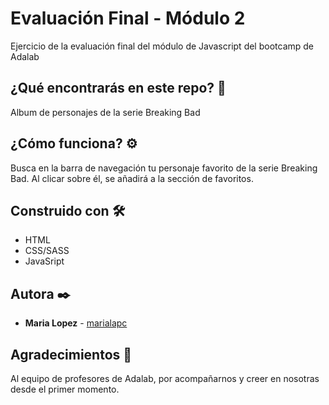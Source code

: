 #  Evaluación Final - Módulo 2

Ejercicio de la evaluación final del módulo de Javascript del bootcamp de Adalab

## ¿Qué encontrarás en este repo? 🚀

Album de personajes de la serie Breaking Bad

## ¿Cómo funciona? ⚙️

Busca en la barra de navegación tu personaje favorito de la serie Breaking Bad. 
Al clicar sobre él, se añadirá a la sección de favoritos.

## Construido con 🛠️

* HTML
* CSS/SASS
* JavaSript


## Autora ✒️

* **Maria Lopez** - [marialapc](https://github.com/marialapc)


## Agradecimientos 🎁

Al equipo de profesores de Adalab, por acompañarnos y creer en nosotras desde el primer momento.





